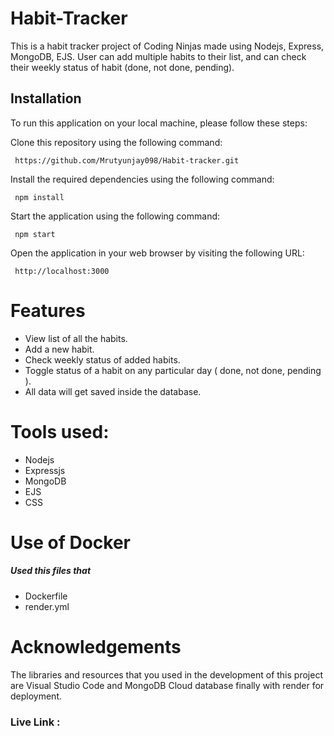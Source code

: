 # Habit-Tracker
This is a habit tracker project of Coding Ninjas made using Nodejs, Express, MongoDB, EJS. User can add multiple habits to their list, and can check their weekly status of habit (done, not done, pending).

## Installation
To run this application on your local machine, please follow these steps:

Clone this repository using the following command:
```
 https://github.com/Mrutyunjay098/Habit-tracker.git
```
Install the required dependencies using the following command:
```
 npm install 
```
Start the application using the following command:
```
 npm start 
```
Open the application in your web browser by visiting the following URL:
```
 http://localhost:3000 
```
# Features
  - View list of all the habits.
  - Add a new habit.
  - Check weekly status of added habits.
  - Toggle status of a habit on any particular day ( done, not done, pending ).
  - All data will get saved inside the database.

# Tools used:
  - Nodejs
  - Expressjs
  - MongoDB
  - EJS
  - CSS
 # Use of Docker
##### Used this files that

 - Dockerfile
 - render.yml


 # Acknowledgements
The libraries and resources that you used in the development of this project are Visual Studio Code and MongoDB Cloud database finally with render for deployment.

### Live Link :
